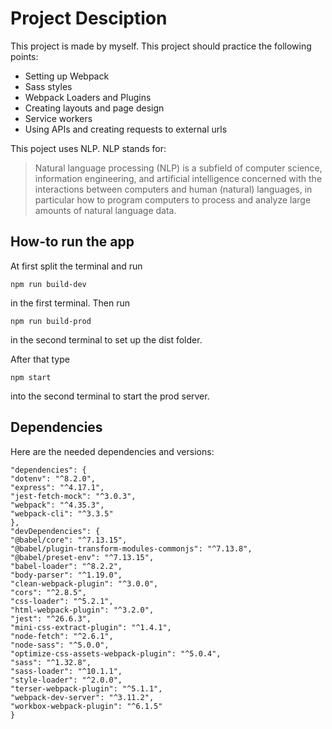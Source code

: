 # Project Desciption

This project is made by myself. This project should practice the following points:

- Setting up Webpack
- Sass styles
- Webpack Loaders and Plugins
- Creating layouts and page design
- Service workers
- Using APIs and creating requests to external urls

This poject uses NLP. NLP stands for:

> Natural language processing (NLP) is a subfield of computer science, information engineering, and artificial intelligence
concerned with the interactions between computers and human (natural) languages, in particular how to program computers to
process and analyze large amounts of natural language data.

## How-to run the app



At first split the terminal and run 
```
npm run build-dev
```

in the first terminal. Then run
```
npm run build-prod
```
in the second terminal to set up the dist folder.

After that type
```
npm start
```
into the second terminal to start the prod server.

## Dependencies

Here are the needed dependencies and versions:

```
"dependencies": {
"dotenv": "^8.2.0",
"express": "^4.17.1",
"jest-fetch-mock": "^3.0.3",
"webpack": "^4.35.3",
"webpack-cli": "^3.3.5"
},
"devDependencies": {
"@babel/core": "^7.13.15",
"@babel/plugin-transform-modules-commonjs": "^7.13.8",
"@babel/preset-env": "^7.13.15",
"babel-loader": "^8.2.2",
"body-parser": "^1.19.0",
"clean-webpack-plugin": "^3.0.0",
"cors": "^2.8.5",
"css-loader": "^5.2.1",
"html-webpack-plugin": "^3.2.0",
"jest": "^26.6.3",
"mini-css-extract-plugin": "^1.4.1",
"node-fetch": "^2.6.1",
"node-sass": "^5.0.0",
"optimize-css-assets-webpack-plugin": "^5.0.4",
"sass": "^1.32.8",
"sass-loader": "^10.1.1",
"style-loader": "^2.0.0",
"terser-webpack-plugin": "^5.1.1",
"webpack-dev-server": "^3.11.2",
"workbox-webpack-plugin": "^6.1.5"
}
```